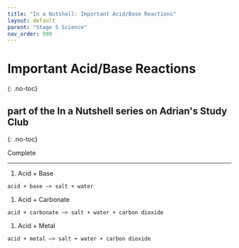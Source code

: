 ```yaml
---
title: "In a Nutshell: Important Acid/Base Reactions"
layout: default
parent: "Stage 5 Science"
nav_order: 999
---
```


# Important Acid/Base Reactions
{: .no-toc}
## part of the In a Nutshell series on Adrian's Study Club
{: .no-toc}

<label class="label label-green">Complete</label>

***

1. Acid + Base

```
acid + base –> salt + water
```

1. Acid + Carbonate

```
acid + carbonate –> salt + water + carbon dioxide
```

1. Acid + Metal

```
acid + metal –> salt + water + carbon dioxide
```

